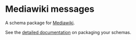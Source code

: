 # Mediawiki messages

A schema package for [Mediawiki](http://github.com/fedora-infra/mediawiki-messages).

See the [detailed documentation](https://fedora-messaging.readthedocs.io/en/latest/messages.html) on packaging your schemas.

